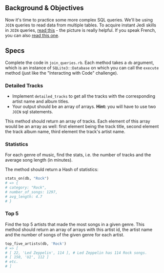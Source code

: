 ## Background & Objectives

Now it's time to practice some more complex SQL queries. We'll be using `JOIN` queries to read data from multiple tables. To acquire instant Jedi skills in `JOIN` queries, [read this](http://stackoverflow.com/questions/17946221/sql-join-and-different-types-of-joins) - the picture is really helpful. If you speak French, you can also [read this one](http://sql.sh/cours/jointures).

## Specs

Complete the code in `join_queries.rb`. Each method takes a `db` argument, which is an instance of `SQLite3::Database` on which you can call the `execute` method (just like the "Interacting with Code" challenge).

### Detailed Tracks

- Implement `detailed_tracks` to get all the tracks with the corresponding artist name and album titles.
- Your output should be an array of arrays. **Hint:** you will have to use two `JOIN` sql statements.

This method should return an array of tracks. Each element of this array would be an array as well: first element being the track title, second element the track album name, third element the track's artist name.

### Statistics

For each genre of music, find the stats, i.e. the number of tracks and the average song length (in minutes).

The method should return a Hash of statistics:

```ruby
stats_on(db, "Rock")
# => {
# category: "Rock",
# number_of_songs: 1297,
# avg_length: 4.7
# }
```

### Top 5

Find the top 5 artists that made the most songs in a given genre. This method should return an array of arrays with this artist id, the artist name and the number of songs of the given genre for each artist.

```ruby
top_five_artists(db, 'Rock')
# => [
# [ 22, 'Led Zeppelin', 114 ], # Led Zeppelin has 114 Rock songs.
# [ 150, 'U2', 112 ]
# etc.
# ]
```
